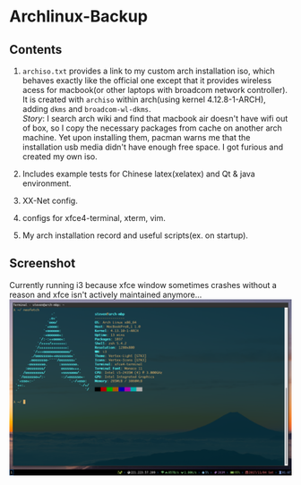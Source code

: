 # Archlinux-Backup  
  
## Contents  
  
1. `archiso.txt` provides a link to my custom arch installation iso, which behaves exactly like the official one except that it provides wireless acess for macbook(or other laptops with broadcom network controller). It is created with `archiso` within arch(using kernel 4.12.8-1-ARCH), adding `dkms` and `broadcom-wl-dkms`.     
*Story*: I search arch wiki and find that macbook air doesn't have wifi out of box, so I copy the necessary packages from cache on another arch machine. Yet upon installing them, pacman warns me that the installation usb media didn't have enough free space. I got furious and created my own iso.   
  
2. Includes example tests for Chinese latex(xelatex) and Qt & java environment.  

3. XX-Net config.    

4. configs for xfce4-terminal, xterm, vim.  

5. My arch installation record and useful scripts(ex. on startup).  

## Screenshot
Currently running i3 because xfce window sometimes crashes without a reason and xfce isn't actively maintained anymore...
![i3-desktop](i3-screenshot.png)
  

